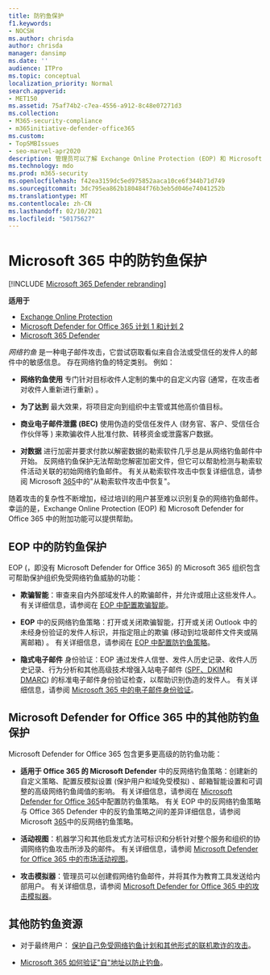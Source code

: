 ```yaml
---
title: 防钓鱼保护
f1.keywords:
- NOCSH
ms.author: chrisda
author: chrisda
manager: dansimp
ms.date: ''
audience: ITPro
ms.topic: conceptual
localization_priority: Normal
search.appverid:
- MET150
ms.assetid: 75af74b2-c7ea-4556-a912-8c48e07271d3
ms.collection:
- M365-security-compliance
- m365initiative-defender-office365
ms.custom:
- TopSMBIssues
- seo-marvel-apr2020
description: 管理员可以了解 Exchange Online Protection (EOP) 和 Microsoft Defender for Office 365 中的防钓鱼保护功能。
ms.technology: mdo
ms.prod: m365-security
ms.openlocfilehash: f42ea3159dc5ed975852aaca10ce6f344b71d749
ms.sourcegitcommit: 3dc795ea862b180484f76b3eb5d046e74041252b
ms.translationtype: MT
ms.contentlocale: zh-CN
ms.lasthandoff: 02/10/2021
ms.locfileid: "50175627"
---
```

# <a name="anti-phishing-protection-in-microsoft-365"></a>Microsoft 365 中的防钓鱼保护

[!INCLUDE [Microsoft 365 Defender rebranding](../includes/microsoft-defender-for-office.md)]

**适用于**
- [Exchange Online Protection](https://go.microsoft.com/fwlink/?linkid=2148611)
- [Microsoft Defender for Office 365 计划 1 和计划 2](https://go.microsoft.com/fwlink/?linkid=2148715)
- [Microsoft 365 Defender](https://go.microsoft.com/fwlink/?linkid=2118804)

*网络钓鱼* 是一种电子邮件攻击，它尝试窃取看似来自合法或受信任的发件人的邮件中的敏感信息。 存在网络钓鱼的特定类别。 例如：

- **网络钓鱼使用** 专门针对目标收件人定制的集中的自定义内容 (通常，在攻击者对收件人重新进行重新) 。

- **为了达到** 最大效果，将项目定向到组织中主管或其他高价值目标。

- **商业电子邮件泄露 (BEC)** 使用伪造的受信任发件人 (财务官、客户、受信任合作伙伴等 ) 来欺骗收件人批准付款、转移资金或泄露客户数据。

- **对数据** 进行加密并要求付款以解密数据的勒索软件几乎总是从网络钓鱼邮件中开始。 反网络钓鱼保护无法帮助您解密加密文件，但它可以帮助检测与勒索软件活动关联的初始网络钓鱼邮件。 有关从勒索软件攻击中恢复详细信息，请参阅 Microsoft [365](recover-from-ransomware.md)中的"从勒索软件攻击中恢复"。

随着攻击的复杂性不断增加，经过培训的用户甚至难以识别复杂的网络钓鱼邮件。 幸运的是，Exchange Online Protection (EOP) 和 Microsoft Defender for Office 365 中的附加功能可以提供帮助。

## <a name="anti-phishing-protection-in-eop"></a>EOP 中的防钓鱼保护

EOP (，即没有 Microsoft Defender for Office 365) 的 Microsoft 365 组织包含可帮助保护组织免受网络钓鱼威胁的功能：

- **欺骗智能**：审查来自内外部域发件人的欺骗邮件，并允许或阻止这些发件人。 有关详细信息，请参阅在 [EOP 中配置欺骗智能](learn-about-spoof-intelligence.md)。

- **EOP** 中的反网络钓鱼策略：打开或关闭欺骗智能，打开或关闭 Outlook 中的未经身份验证的发件人标识，并指定阻止的欺骗 (移动到垃圾邮件文件夹或隔离邮箱) 。 有关详细信息，请参阅在 [EOP 中配置防钓鱼策略](configure-anti-phishing-policies-eop.md)。

- **隐式电子邮件** 身份验证：EOP 通过发件人信誉、发件人历史记录、收件人历史记录、行为分析和其他高级技术增强入站电子邮件 ([SPF、DKIM](set-up-spf-in-office-365-to-help-prevent-spoofing.md)和 [](use-dkim-to-validate-outbound-email.md)[DMARC](use-dmarc-to-validate-email.md)) 的标准电子邮件身份验证检查，以帮助识别伪造的发件人。 有关详细信息，请参阅 [Microsoft 365 中的电子邮件身份验证](email-validation-and-authentication.md)。

## <a name="additional-anti-phishing-protection-in-microsoft-defender-for-office-365"></a>Microsoft Defender for Office 365 中的其他防钓鱼保护

Microsoft Defender for Office 365 包含更多更高级的防钓鱼功能：

- **适用于 Office 365 的 Microsoft Defender** 中的反网络钓鱼策略：创建新的自定义策略、配置反模拟设置 (保护用户和域免受模拟) 、邮箱智能设置和可调整的高级网络钓鱼阈值的影响。 有关详细信息，请参阅在 [Microsoft Defender for Office 365](configure-atp-anti-phishing-policies.md)中配置防钓鱼策略。 有关 EOP 中的反网络钓鱼策略与 Office 365 Defender 中的反钓鱼策略之间的差异详细信息，请参阅 Microsoft [365](set-up-anti-phishing-policies.md)中的反网络钓鱼策略。

- **活动视图**：机器学习和其他启发式方法可标识和分析针对整个服务和组织的协调网络钓鱼攻击所涉及的邮件。 有关详细信息，请参阅 [Microsoft Defender for Office 365 中的市场活动视图](campaigns.md)。

- **攻击模拟器**：管理员可以创建假网络钓鱼邮件，并将其作为教育工具发送给内部用户。 有关详细信息，请参阅 [Microsoft Defender for Office 365 中的攻击模拟器](attack-simulator.md)。

## <a name="other-anti-phishing-resources"></a>其他防钓鱼资源

- 对于最终用户： [保护自己免受网络钓鱼计划和其他形式的联机欺诈的攻击](https://support.microsoft.com/office/be0de46a-29cd-4c59-aaaf-136cf177d593)。

- [Microsoft 365 如何验证"自"地址以防止钓鱼](how-office-365-validates-the-from-address.md)。
